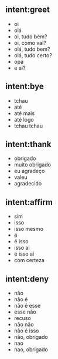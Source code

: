 ## intent:greet
- oi
- olá
- oi, tudo bem?
- oi, como vai?
- olá, tudo bem?
- olá, tudo certo?
- opa
- e ai?

## intent:bye
- tchau
- até
- até mais
- até logo
- tchau tchau

## intent:thank
- obrigado
- muito obrigado
- eu agradeço
- valeu
- agradecido

## intent:affirm
- sim
- isso
- isso mesmo
- é
- é isso
- isso ai
- é isso aí
- com certeza

## intent:deny
- não
- não é
- não é esse
- esse não
- recuso
- não não
- não é isso
- não, obrigado
- nao
- nao, obrigado